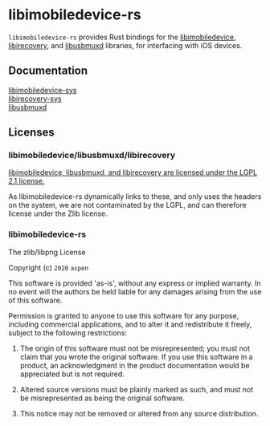 
# libimobiledevice-rs

`libimobiledevice-rs` provides Rust bindings for the [libimobiledevice](https://github.com/libimobiledevice/libimobiledevice), [libirecovery](https://github.com/libimobiledevice/libirecovery), and [libusbmuxd](https://github.com/libimobiledevice/libusbmuxd) libraries, for interfacing with iOS devices.

## Documentation

[libimobiledevice-sys](https://aspenuwu.me/docs/libimobiledevice-rs/libimobiledevice_sys/)  
[libirecovery-sys](https://aspenuwu.me/docs/libimobiledevice-rs/libirecovery_sys/)  
[libusbmuxd](https://aspenuwu.me/docs/libimobiledevice-rs/libusbmuxd_sys/)  

## Licenses

### libimobiledevice/libusbmuxd/libirecovery

[libimobiledevice, libusbmuxd, and libirecovery are licensed under the LGPL 2.1 license.](https://www.gnu.org/licenses/old-licenses/lgpl-2.1.en.html)

As libimobiledevice-rs dynamically links to these, and only uses the headers on the system, we are
not contaminated by the LGPL, and can therefore license under the Zlib license.

### libimobiledevice-rs

The zlib/libpng License

Copyright (c) `2020` `aspen`

This software is provided 'as-is', without any express or implied warranty. In
no event will the authors be held liable for any damages arising from the use of
this software.

Permission is granted to anyone to use this software for any purpose, including
commercial applications, and to alter it and redistribute it freely, subject to
the following restrictions:

1.  The origin of this software must not be misrepresented; you must not claim
    that you wrote the original software. If you use this software in a product,
    an acknowledgment in the product documentation would be appreciated but is
    not required.

2.  Altered source versions must be plainly marked as such, and must not be
    misrepresented as being the original software.

3.  This notice may not be removed or altered from any source distribution.
